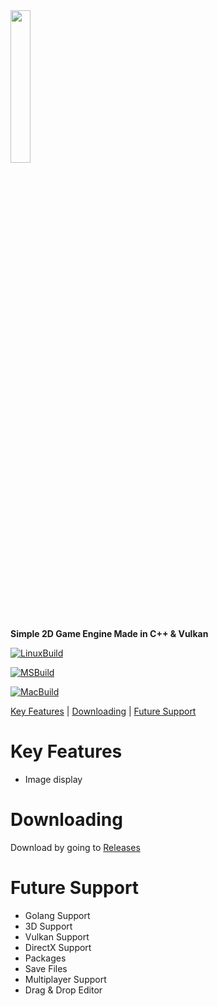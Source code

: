 <img src="https://github.com/Drizzle3D/Drizzle2D/blob/main/Drizzle2D.png" width="25%" height="25%">

**Simple 2D Game Engine Made in C++ &amp; Vulkan**

[![LinuxBuild](https://github.com/Drizzle3D/Drizzle2D/actions/workflows/makefile.yml/badge.svg)](https://github.com/Drizzle3D/Drizzle2D/actions/workflows/makefile.yml)

[![MSBuild](https://github.com/Drizzle3D/Drizzle2D/actions/workflows/msbuild.yml/badge.svg)](https://github.com/Drizzle3D/Drizzle2D/actions/workflows/msbuild.yml)

[![MacBuild](https://github.com/Drizzle3D/Drizzle2D/actions/workflows/MacBuild.yml/badge.svg)](https://github.com/Drizzle3D/Drizzle2D/actions/workflows/MacBuild.yml)

[Key Features](#Key-Features) | [Downloading](#Downloading) | [Future Support](#Future-Support)

# Key Features
* Image display

# Downloading
Download by going to [Releases](https://github.com/Drizzle3D/Drizzle2D/releases)

# Future Support
* Golang Support
* 3D Support
* Vulkan Support
* DirectX Support
* Packages
* Save Files
* Multiplayer Support
* Drag & Drop Editor
